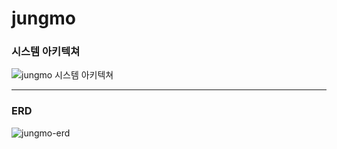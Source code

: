 # jungmo
### 시스템 아키텍쳐
![jungmo 시스템 아키텍쳐](https://github.com/user-attachments/assets/19e69db6-635e-45e5-b098-871885561dc4)

***
### ERD
![jungmo-erd](https://github.com/user-attachments/assets/a9ba11b9-484b-4638-805d-a4f207584969)
